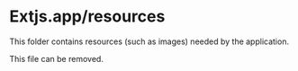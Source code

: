 # Extjs.app/resources

This folder contains resources (such as images) needed by the application. 

This file can be removed.
